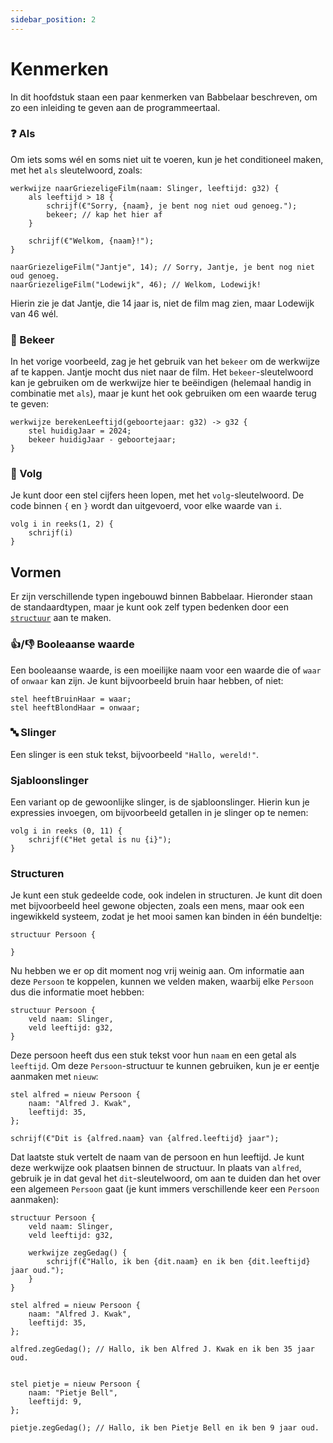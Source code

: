 ```yaml
---
sidebar_position: 2
---
```


# Kenmerken
In dit hoofdstuk staan een paar kenmerken van Babbelaar beschreven, om zo een inleiding te geven aan de programmeertaal.




### ❓ Als
Om iets soms wél en soms niet uit te voeren, kun je het conditioneel maken, met het `als` sleutelwoord, zoals:
```babbelaar
werkwijze naarGriezeligeFilm(naam: Slinger, leeftijd: g32) {
    als leeftijd > 18 {
        schrijf(€"Sorry, {naam}, je bent nog niet oud genoeg.");
        bekeer; // kap het hier af
    }

    schrijf(€"Welkom, {naam}!");
}

naarGriezeligeFilm("Jantje", 14); // Sorry, Jantje, je bent nog niet oud genoeg.
naarGriezeligeFilm("Lodewijk", 46); // Welkom, Lodewijk!
```

Hierin zie je dat Jantje, die 14 jaar is, niet de film mag zien, maar Lodewijk van 46 wél.


### 🚶 Bekeer
In het vorige voorbeeld, zag je het gebruik van het `bekeer` om de werkwijze af te kappen. Jantje mocht dus niet naar de film. Het `bekeer`-sleutelwoord kan je gebruiken om de werkwijze hier te beëindigen (helemaal handig in combinatie met `als`), maar je kunt het ook gebruiken om een waarde terug te geven:
```babbelaar
werkwijze berekenLeeftijd(geboortejaar: g32) -> g32 {
    stel huidigJaar = 2024;
    bekeer huidigJaar - geboortejaar;
}
```

### 🔁 Volg
Je kunt door een stel cijfers heen lopen, met het `volg`-sleutelwoord. De code binnen `{` en `}` wordt dan uitgevoerd, voor elke waarde van `i`.
```babbelaar
volg i in reeks(1, 2) {
    schrijf(i)
}
```

## Vormen
Er zijn verschillende typen ingebouwd binnen Babbelaar. Hieronder staan de standaardtypen, maar je kunt ook zelf typen bedenken door een [`structuur`](#structuren) aan te maken.

### 👍/👎 Booleaanse waarde
Een booleaanse waarde, is een moeilijke naam voor een waarde die of `waar` of `onwaar` kan zijn. Je kunt bijvoorbeeld bruin haar hebben, of niet:
```babbelaar
stel heeftBruinHaar = waar;
stel heeftBlondHaar = onwaar;
```

### 🔤 Slinger
Een slinger is een stuk tekst, bijvoorbeeld `"Hallo, wereld!"`.

### Sjabloonslinger
Een variant op de gewoonlijke slinger, is de sjabloonslinger. Hierin kun je expressies invoegen, om bijvoorbeeld getallen in je slinger op te nemen:
```babbelaar
volg i in reeks (0, 11) {
    schrijf(€"Het getal is nu {i}");
}
```

### Structuren
Je kunt een stuk gedeelde code, ook indelen in structuren. Je kunt dit doen met bijvoorbeeld heel gewone objecten, zoals een mens, maar ook een ingewikkeld systeem, zodat je het mooi samen kan binden in één bundeltje:
```babbelaar
structuur Persoon {

}
```

Nu hebben we er op dit moment nog vrij weinig aan. Om informatie aan deze `Persoon` te koppelen, kunnen we velden maken, waarbij elke `Persoon` dus die informatie moet hebben:
```babbelaar
structuur Persoon {
    veld naam: Slinger,
    veld leeftijd: g32,
}
```
Deze persoon heeft dus een stuk tekst voor hun `naam` en een getal als `leeftijd`. Om deze `Persoon`-structuur te kunnen gebruiken, kun je er eentje aanmaken met `nieuw`:
```babbelaar
stel alfred = nieuw Persoon {
    naam: "Alfred J. Kwak",
    leeftijd: 35,
};

schrijf(€"Dit is {alfred.naam} van {alfred.leeftijd} jaar");
```

Dat laatste stuk vertelt de naam van de persoon en hun leeftijd. Je kunt deze werkwijze ook plaatsen binnen de structuur. In plaats van `alfred`, gebruik je in dat geval het `dit`-sleutelwoord, om aan te duiden dan het over een algemeen `Persoon` gaat (je kunt immers verschillende keer een `Persoon` aanmaken):
```babbelaar
structuur Persoon {
    veld naam: Slinger,
    veld leeftijd: g32,

    werkwijze zegGedag() {
        schrijf(€"Hallo, ik ben {dit.naam} en ik ben {dit.leeftijd} jaar oud.");
    }
}

stel alfred = nieuw Persoon {
    naam: "Alfred J. Kwak",
    leeftijd: 35,
};

alfred.zegGedag(); // Hallo, ik ben Alfred J. Kwak en ik ben 35 jaar oud.


stel pietje = nieuw Persoon {
    naam: "Pietje Bell",
    leeftijd: 9,
};

pietje.zegGedag(); // Hallo, ik ben Pietje Bell en ik ben 9 jaar oud.
```
